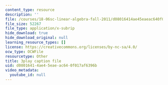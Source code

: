 ```yaml
---
content_type: resource
description: ''
file: /courses/18-06sc-linear-algebra-fall-2011/d08016414ae45eaeac640f017af6396b_6-wh6yvk6uc.vtt
file_size: 52267
file_type: application/x-subrip
hide_download: true
hide_download_original: null
learning_resource_types: []
license: https://creativecommons.org/licenses/by-nc-sa/4.0/
ocw_type: OCWFile
resourcetype: Other
title: 3play caption file
uid: d0801641-4ae4-5eae-ac64-0f017af6396b
video_metadata:
  youtube_id: null
---
```

